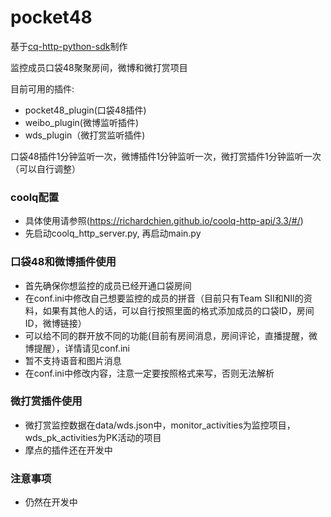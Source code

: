 # pocket48
基于[cq-http-python-sdk](https://github.com/richardchien/cqhttp-python-sdk)制作

监控成员口袋48聚聚房间，微博和微打赏项目

目前可用的插件: 
* pocket48_plugin(口袋48插件)
* weibo_plugin(微博监听插件)
* wds_plugin（微打赏监听插件)

口袋48插件1分钟监听一次，微博插件1分钟监听一次，微打赏插件1分钟监听一次（可以自行调整）

### coolq配置
* 具体使用请参照(https://richardchien.github.io/coolq-http-api/3.3/#/)
* 先启动coolq_http_server.py, 再启动main.py
 
### 口袋48和微博插件使用
* 首先确保你想监控的成员已经开通口袋房间
* 在conf.ini中修改自己想要监控的成员的拼音（目前只有Team SII和NII的资料，如果有其他人的话，可以自行按照里面的格式添加成员的口袋ID，房间ID，微博链接）
* 可以给不同的群开放不同的功能(目前有房间消息，房间评论，直播提醒，微博提醒），详情请见conf.ini
* 暂不支持语音和图片消息
* 在conf.ini中修改内容，注意一定要按照格式来写，否则无法解析


### 微打赏插件使用
* 微打赏监控数据在data/wds.json中，monitor_activities为监控项目，wds_pk_activities为PK活动的项目
* 摩点的插件还在开发中


### 注意事项
* 仍然在开发中

